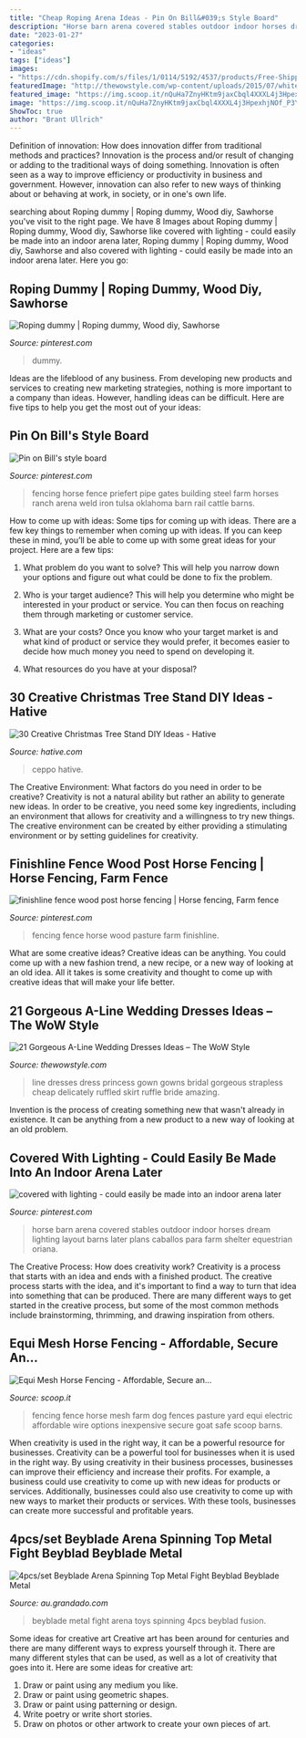 ```yaml
---
title: "Cheap Roping Arena Ideas - Pin On Bill&#039;s Style Board"
description: "Horse barn arena covered stables outdoor indoor horses dream lighting layout barns later plans caballos para farm shelter equestrian oriana"
date: "2023-01-27"
categories:
- "ideas"
tags: ["ideas"]
images:
- "https://cdn.shopify.com/s/files/1/0114/5192/4537/products/Free-Shipping-4pcs-set-Beyblade-Arena-Spinning-Top-Metal-Fight-Beyblad-Beyblade-Metal-Fusion-Children-Gifts_f4c60468-aa7a-4447-a118-e0c55c62a227_1200x1200.jpg?v=1575561670"
featuredImage: "http://thewowstyle.com/wp-content/uploads/2015/07/white-a-line-princess-wedding-dress.jpg"
featured_image: "https://img.scoop.it/nQuHa7ZnyHKtm9jaxCbql4XXXL4j3HpexhjNOf_P3YmryPKwJ94QGRtDb3Sbc6KY"
image: "https://img.scoop.it/nQuHa7ZnyHKtm9jaxCbql4XXXL4j3HpexhjNOf_P3YmryPKwJ94QGRtDb3Sbc6KY"
ShowToc: true
author: "Brant Ullrich"
---
```



Definition of innovation: How does innovation differ from traditional methods and practices?
Innovation is the process and/or result of changing or adding to the traditional ways of doing something. Innovation is often seen as a way to improve efficiency or productivity in business and government. However, innovation can also refer to new ways of thinking about or behaving at work, in society, or in one's own life.

	

		
searching about Roping dummy | Roping dummy, Wood diy, Sawhorse you've visit to the right page. We have 8 Images about Roping dummy | Roping dummy, Wood diy, Sawhorse like covered with lighting - could easily be made into an indoor arena later, Roping dummy | Roping dummy, Wood diy, Sawhorse and also covered with lighting - could easily be made into an indoor arena later. Here you go:
		
    
## Roping Dummy | Roping Dummy, Wood Diy, Sawhorse

<img loading=lazy src="https://i.pinimg.com/736x/4e/6f/1c/4e6f1c424fb3c47050deeebf80563844--saw-horses-scrap.jpg" onerror="this.onerror=null;this.src='https://tse1.mm.bing.net/th?id=OIP.yLR1CEIJlFE2NE9caNJxxAAAAA&amp;pid=15.1';" alt="Roping dummy | Roping dummy, Wood diy, Sawhorse">

_Source: pinterest.com_

>dummy. 

	

Ideas are the lifeblood of any business. From developing new products and services to creating new marketing strategies, nothing is more important to a company than ideas. However, handling ideas can be difficult. Here are five tips to help you get the most out of your ideas:

    
## Pin On Bill&#039;s Style Board

<img loading=lazy src="https://i.pinimg.com/736x/3e/51/72/3e51723581eb8fc5ef9709755a49fef7--horse-fencing-custom-gates.jpg" onerror="this.onerror=null;this.src='https://tse1.mm.bing.net/th?id=OIP.RYIA_G_eUsqMns2YBmhvWQHaE8&amp;pid=15.1';" alt="Pin on Bill&#039;s style board">

_Source: pinterest.com_

>fencing horse fence priefert pipe gates building steel farm horses ranch arena weld iron tulsa oklahoma barn rail cattle barns. 

	

How to come up with ideas: Some tips for coming up with ideas.
There are a few key things to remember when coming up with ideas. If you can keep these in mind, you’ll be able to come up with some great ideas for your project. Here are a few tips:
1. What problem do you want to solve? This will help you narrow down your options and figure out what could be done to fix the problem.

2. Who is your target audience? This will help you determine who might be interested in your product or service. You can then focus on reaching them through marketing or customer service.

3. What are your costs? Once you know who your target market is and what kind of product or service they would prefer, it becomes easier to decide how much money you need to spend on developing it.

4. What resources do you have at your disposal?

    
## 30 Creative Christmas Tree Stand DIY Ideas - Hative

<img loading=lazy src="http://hative.com/wp-content/uploads/2017/08/christmas-tree-stand-diy/20-christmas-tree-stand-diy-ideas.jpg" onerror="this.onerror=null;this.src='https://tse2.mm.bing.net/th?id=OIP.sny0h4Rm-4jVy9f5STKYWQHaJQ&amp;pid=15.1';" alt="30 Creative Christmas Tree Stand DIY Ideas - Hative">

_Source: hative.com_

>ceppo hative. 

	

The Creative Environment: What factors do you need in order to be creative?
Creativity is not a natural ability but rather an ability to generate new ideas. In order to be creative, you need some key ingredients, including an environment that allows for creativity and a willingness to try new things. The creative environment can be created by either providing a stimulating environment or by setting guidelines for creativity.

    
## Finishline Fence Wood Post Horse Fencing | Horse Fencing, Farm Fence

<img loading=lazy src="https://i.pinimg.com/736x/03/c3/72/03c3729040f9caac94efbc41defd2618.jpg" onerror="this.onerror=null;this.src='https://tse1.mm.bing.net/th?id=OIP.tWZQK6T1cey5engZYkIp2gHaFj&amp;pid=15.1';" alt="finishline fence wood post horse fencing | Horse fencing, Farm fence">

_Source: pinterest.com_

>fencing fence horse wood pasture farm finishline. 

	

What are some creative ideas?
Creative ideas can be anything. You could come up with a new fashion trend, a new recipe, or a new way of looking at an old idea. All it takes is some creativity and thought to come up with creative ideas that will make your life better.

    
## 21 Gorgeous A-Line Wedding Dresses Ideas – The WoW Style

<img loading=lazy src="http://thewowstyle.com/wp-content/uploads/2015/07/white-a-line-princess-wedding-dress.jpg" onerror="this.onerror=null;this.src='https://tse1.mm.bing.net/th?id=OIP.VlUVwgRF93axY9r71BGybwHaJ4&amp;pid=15.1';" alt="21 Gorgeous A-Line Wedding Dresses Ideas – The WoW Style">

_Source: thewowstyle.com_

>line dresses dress princess gown gowns bridal gorgeous strapless cheap delicately ruffled skirt ruffle bride amazing. 

	

Invention is the process of creating something new that wasn't already in existence. It can be anything from a new product to a new way of looking at an old problem. 

    
## Covered With Lighting - Could Easily Be Made Into An Indoor Arena Later

<img loading=lazy src="https://i.pinimg.com/originals/b4/ca/8d/b4ca8d74399f8229be592f08207cf87e.jpg" onerror="this.onerror=null;this.src='https://tse4.mm.bing.net/th?id=OIP.1ba2zxprsLR3WhTmIIhIwAHaEy&amp;pid=15.1';" alt="covered with lighting - could easily be made into an indoor arena later">

_Source: pinterest.com_

>horse barn arena covered stables outdoor indoor horses dream lighting layout barns later plans caballos para farm shelter equestrian oriana. 

	

The Creative Process: How does creativity work?
Creativity is a process that starts with an idea and ends with a finished product. The creative process starts with the idea, and it's important to find a way to turn that idea into something that can be produced. There are many different ways to get started in the creative process, but some of the most common methods include brainstorming, thrimming, and drawing inspiration from others.

    
## Equi Mesh Horse Fencing - Affordable, Secure An...

<img loading=lazy src="https://img.scoop.it/nQuHa7ZnyHKtm9jaxCbql4XXXL4j3HpexhjNOf_P3YmryPKwJ94QGRtDb3Sbc6KY" onerror="this.onerror=null;this.src='https://tse4.mm.bing.net/th?id=OIP.41XZn0NzgWv2s-lJn3wHpwHaE8&amp;pid=15.1';" alt="Equi Mesh Horse Fencing - Affordable, Secure an...">

_Source: scoop.it_

>fencing fence horse mesh farm dog fences pasture yard equi electric affordable wire options inexpensive secure goat safe scoop barns. 

	

When creativity is used in the right way, it can be a powerful resource for businesses.
Creativity can be a powerful tool for businesses when it is used in the right way. By using creativity in their business processes, businesses can improve their efficiency and increase their profits. For example, a business could use creativity to come up with new ideas for products or services. Additionally, businesses could also use creativity to come up with new ways to market their products or services. With these tools, businesses can create more successful and profitable years.

    
## 4pcs/set Beyblade Arena Spinning Top Metal Fight Beyblad Beyblade Metal

<img loading=lazy src="https://cdn.shopify.com/s/files/1/0114/5192/4537/products/Free-Shipping-4pcs-set-Beyblade-Arena-Spinning-Top-Metal-Fight-Beyblad-Beyblade-Metal-Fusion-Children-Gifts_f4c60468-aa7a-4447-a118-e0c55c62a227_1200x1200.jpg?v=1575561670" onerror="this.onerror=null;this.src='https://tse2.mm.bing.net/th?id=OIP.2iOHAyhr-Fdzj3zBznGeFQHaHa&amp;pid=15.1';" alt="4pcs/set Beyblade Arena Spinning Top Metal Fight Beyblad Beyblade Metal">

_Source: au.grandado.com_

>beyblade metal fight arena toys spinning 4pcs beyblad fusion. 

	

Some ideas for creative art
Creative art has been around for centuries and there are many different ways to express yourself through it. There are many different styles that can be used, as well as a lot of creativity that goes into it. Here are some ideas for creative art:
1) Draw or paint using any medium you like.
2) Draw or paint using geometric shapes.
3) Draw or paint using patterning or design.
4) Write poetry or write short stories.
5) Draw on photos or other artwork to create your own pieces of art.

